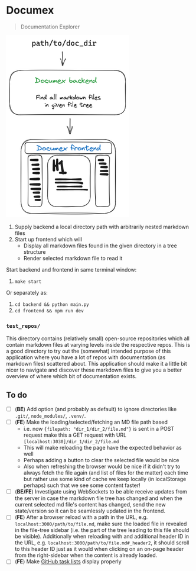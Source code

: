 # Documex

> Documentation Explorer

![img](./assets/documex_intro.png)

1. Supply backend a local directory path with arbitrarily nested markdown files
2. Start up frontend which will
    - Display all markdown files found in the given directory in a tree structure
    - Render selected markdown file to read it

Start backend and frontend in same terminal window:
1. `make start`

Or separately as:
1. `cd backend && python main.py`
2. `cd frontend && npm run dev`

### `test_repos/`

This directory contains (relatively small) open-source repositories which all
contain markdown files at varying levels inside the respective repos.
This is a good directory to try out the (somewhat) intended purpose of this
application where you have a lot of repos with documentation (as markdown files)
scattered about.
This application should make it a little bit nicer to navigate and discover
these markdown files to give you a better overview of where which bit of
documentation exists.

## To do

- [ ] (**BE**) Add option (and probably as default) to ignore directories like
    `.git/`, `node_modules/`, `.venv/`.
- [ ] (**FE**) Make the loading/selected/fetching an MD file path based
    - i.e. now `{filepath: "dir_1/dir_2/file.md"}` is sent in a POST request
        make this a GET request with URL `[localhost:3030]/dir_1/dir_2/file.md`
    - This will make reloading the page have the expected behavior as well
    - Perhaps adding a button to clear the selected file would be nice
    - Also when refreshing the browser would be nice if it didn't try to always
        fetch the file again (and list of files for the matter) each time but
        rather use some kind of cache we keep locally (in localStorage perhaps)
        such that we see some content faster!
- [ ] (**BE/FE**) Investigate using WebSockets to be able receive updates from the server
    in case the markdown file tree has changed and when the current selected
    md file's content has changed, send the new state/version so it can be
    seamlessly updated in the frontend.
- [ ] (**FE**) After a browser reload with a path in the URL, e.g.
    `localhost:3000/path/to/file.md`, make sure the loaded file in revealed
    in the file-tree sidebar (i.e. the part of the tree leading to this file
    should be visible). Additionally when reloading with and additional header
    ID in the URL, e.g. `localhost:3000/path/to/file.md#_header2`, it should
    scroll to this header ID just as it would when clicking on an on-page header
    from the right-sidebar when the content is already loaded.
- [ ] (**FE**) Make [GitHub task lists](https://docs.github.com/en/get-started/writing-on-github/working-with-advanced-formatting/about-task-lists) display properly
